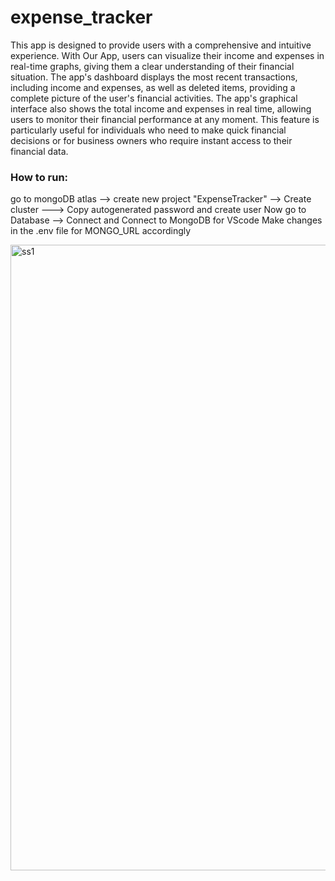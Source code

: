 # expense_tracker
This app is designed to provide users with a comprehensive and intuitive experience. With Our App, users can visualize their income and expenses in real-time graphs, giving them a clear understanding of their financial situation.
The app's dashboard displays the most recent transactions, including income and expenses, as well as  deleted items, providing a complete picture of the user's financial activities. 
The app's graphical interface also shows the total income and expenses in real time, allowing users to monitor their financial performance at any moment. This 
feature is particularly useful for individuals who need to make quick financial decisions or for business owners who require instant access to their financial data. 
### How to run:
go to mongoDB atlas --> create new project "ExpenseTracker" --> Create cluster ---> Copy autogenerated password and create user
Now go to Database --> Connect and Connect to MongoDB for VScode
Make changes in the .env file for MONGO_URL accordingly

<img width="1001" alt="ss1" src="https://github.com/Salma20020418/expense_tracker/assets/132143243/900403fe-ab95-4610-befc-2b69e7ca366e">

